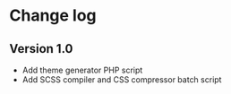 Change log
==========


Version 1.0
-----------
* Add theme generator PHP script
* Add SCSS compiler and CSS compressor batch script